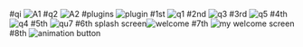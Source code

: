 
#qi
![A1](https://user-images.githubusercontent.com/80028962/115957578-c0f6d000-a51c-11eb-9f0b-5a6c757023f1.PNG)
#q2
![A2](https://user-images.githubusercontent.com/80028962/115957587-c9e7a180-a51c-11eb-9714-aae566d0c3a1.PNG)
#plugins
![plugin](https://user-images.githubusercontent.com/80028962/115957681-48444380-a51d-11eb-9af0-1f7b6a4f960f.PNG)
#1st
![q1](https://user-images.githubusercontent.com/80028962/115957721-817cb380-a51d-11eb-8a34-26f57af52319.PNG)
#2nd
![q3](https://user-images.githubusercontent.com/80028962/115957738-95281a00-a51d-11eb-8777-29636f2dedb3.PNG)
#3rd
![q5](https://user-images.githubusercontent.com/80028962/115957746-9ce7be80-a51d-11eb-954a-120ab0176261.PNG)
#4th
![q4](https://user-images.githubusercontent.com/80028962/115957765-b8eb6000-a51d-11eb-9790-708c2faad642.PNG)
#5th
![qu7](https://user-images.githubusercontent.com/80028962/115957773-c1dc3180-a51d-11eb-96a7-009798096399.PNG)
#6th
splash screen![welcome](https://user-images.githubusercontent.com/80028962/115958131-8e020b80-a51f-11eb-9868-28d379a1267e.PNG)
#7th
![my welcome screen](https://user-images.githubusercontent.com/80028962/115961901-f8bc4280-a531-11eb-82f0-eeeeed916e60.PNG)
#8th
![animation button](https://user-images.githubusercontent.com/80028962/115963564-47210f80-a539-11eb-877f-3105ab9acc26.PNG)



